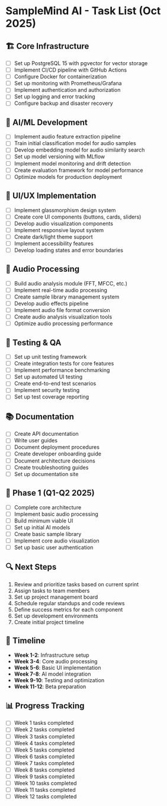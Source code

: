 # SampleMind AI - Task List (Oct 2025)

## 🏗️ Core Infrastructure
- [ ] Set up PostgreSQL 15 with pgvector for vector storage
- [ ] Implement CI/CD pipeline with GitHub Actions
- [ ] Configure Docker for containerization
- [ ] Set up monitoring with Prometheus/Grafana
- [ ] Implement authentication and authorization
- [ ] Set up logging and error tracking
- [ ] Configure backup and disaster recovery

## 🤖 AI/ML Development
- [ ] Implement audio feature extraction pipeline
- [ ] Train initial classification model for audio samples
- [ ] Develop embedding model for audio similarity search
- [ ] Set up model versioning with MLflow
- [ ] Implement model monitoring and drift detection
- [ ] Create evaluation framework for model performance
- [ ] Optimize models for production deployment

## 🎨 UI/UX Implementation
- [ ] Implement glassmorphism design system
- [ ] Create core UI components (buttons, cards, sliders)
- [ ] Develop audio visualization components
- [ ] Implement responsive layout system
- [ ] Create dark/light theme support
- [ ] Implement accessibility features
- [ ] Develop loading states and error boundaries

## 🎵 Audio Processing
- [ ] Build audio analysis module (FFT, MFCC, etc.)
- [ ] Implement real-time audio processing
- [ ] Create sample library management system
- [ ] Develop audio effects pipeline
- [ ] Implement audio file format conversion
- [ ] Create audio analysis visualization tools
- [ ] Optimize audio processing performance

## 🧪 Testing & QA
- [ ] Set up unit testing framework
- [ ] Create integration tests for core features
- [ ] Implement performance benchmarking
- [ ] Set up automated UI testing
- [ ] Create end-to-end test scenarios
- [ ] Implement security testing
- [ ] Set up test coverage reporting

## 📚 Documentation
- [ ] Create API documentation
- [ ] Write user guides
- [ ] Document deployment procedures
- [ ] Create developer onboarding guide
- [ ] Document architecture decisions
- [ ] Create troubleshooting guides
- [ ] Set up documentation site

## 🚀 Phase 1 (Q1-Q2 2025)
- [ ] Complete core architecture
- [ ] Implement basic audio processing
- [ ] Build minimum viable UI
- [ ] Set up initial AI models
- [ ] Create basic sample library
- [ ] Implement core audio visualization
- [ ] Set up basic user authentication

## 🔍 Next Steps
1. Review and prioritize tasks based on current sprint
2. Assign tasks to team members
3. Set up project management board
4. Schedule regular standups and code reviews
5. Define success metrics for each component
6. Set up development environments
7. Create initial project timeline

## 📅 Timeline
- **Week 1-2**: Infrastructure setup
- **Week 3-4**: Core audio processing
- **Week 5-6**: Basic UI implementation
- **Week 7-8**: AI model integration
- **Week 9-10**: Testing and optimization
- **Week 11-12**: Beta preparation

## 📊 Progress Tracking
- [ ] Week 1 tasks completed
- [ ] Week 2 tasks completed
- [ ] Week 3 tasks completed
- [ ] Week 4 tasks completed
- [ ] Week 5 tasks completed
- [ ] Week 6 tasks completed
- [ ] Week 7 tasks completed
- [ ] Week 8 tasks completed
- [ ] Week 9 tasks completed
- [ ] Week 10 tasks completed
- [ ] Week 11 tasks completed
- [ ] Week 12 tasks completed
